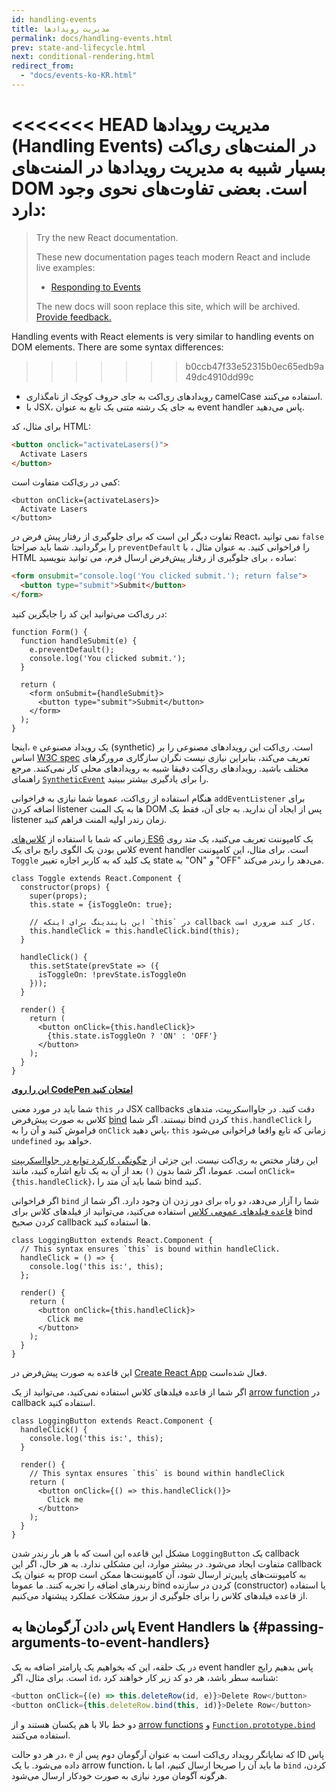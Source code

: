 ```yaml
---
id: handling-events
title: مدیریت رویدادها
permalink: docs/handling-events.html
prev: state-and-lifecycle.html
next: conditional-rendering.html
redirect_from:
  - "docs/events-ko-KR.html"
---
```


<<<<<<< HEAD
مدیریت رویدادها (Handling Events) در المنت‌های ری‌اکت بسیار شبیه به مدیریت رویدادها در المنت‌های DOM است. بعضی تفاوت‌های نحوی وجود دارد:
=======
> Try the new React documentation.
> 
> These new documentation pages teach modern React and include live examples:
>
> - [Responding to Events](https://beta.reactjs.org/learn/responding-to-events)
>
> The new docs will soon replace this site, which will be archived. [Provide feedback.](https://github.com/reactjs/reactjs.org/issues/3308)


Handling events with React elements is very similar to handling events on DOM elements. There are some syntax differences:
>>>>>>> b0ccb47f33e52315b0ec65edb9a49dc4910dd99c

* رویدادهای ری‌اکت به جای حروف کوچک از نامگذاری camelCase استفاده می‌کنند.
* با JSX، به جای یک رشته متنی یک تابع به عنوان event handler پاس می‌دهید.

برای مثال، کد HTML:

```html
<button onclick="activateLasers()">
  Activate Lasers
</button>
```

کمی در ری‌اکت متفاوت است:

```js{1}
<button onClick={activateLasers}>
  Activate Lasers
</button>
```

تفاوت دیگر این است که برای جلوگیری از رفتار پیش فرض در React، نمی توانید `false` را برگردانید. شما باید صراحتا `preventDefault`  را فراخوانی کنید. به عنوان مثال ، با HTML ساده ، برای جلوگیری از رفتار پیش‌فرض ارسال فرم، می توانید بنویسید:

```html
<form onsubmit="console.log('You clicked submit.'); return false">
  <button type="submit">Submit</button>
</form>
```

در ری‌اکت می‌توانید این کد را جایگزین کنید:

```js{3}
function Form() {
  function handleSubmit(e) {
    e.preventDefault();
    console.log('You clicked submit.');
  }

  return (
    <form onSubmit={handleSubmit}>
      <button type="submit">Submit</button>
    </form>
  );
}
```

اینجا، `e` یک رویداد مصنوعی (synthetic) است. ری‌اکت این رویدادهای مصنوعی را بر اساس [W3C spec](https://www.w3.org/TR/DOM-Level-3-Events/) تعریف می‌کند، بنابراین نیازی نیست نگران سازگاری مرورگرهای مختلف باشید. رویدادهای ری‌اکت دقیقا شبیه به رویدادهای محلی کار نمی‌کنند. مرجع راهنمای [`SyntheticEvent`](/docs/events.html) را برای یادگیری بیشتر ببینید.

هنگام استفاده از ری‌اکت، عموما شما نیازی به فراخوانی `addEventListener` برای اضافه کردن listener ها به یک المنت DOM پس از ایجاد آن ندارید. به جای آن، فقط یک listener زمان رندر اولیه المنت فراهم کنید.

زمانی که شما با استفاده از [کلاس‌های ES6](https://developer.mozilla.org/en/docs/Web/JavaScript/Reference/Classes) یک کامپوننت تعریف می‌کنید، یک متد روی کلاس بودن یک الگوی رایج برای یک event handler است. برای مثال، این کامپوننت `Toggle` یک کلید که به کاربر اجازه تغییر state به  "ON" و "OFF" می‌دهد را رندر می‌کند.

```js{6,7,10-14,18}
class Toggle extends React.Component {
  constructor(props) {
    super(props);
    this.state = {isToggleOn: true};

    // این بایندینگ برای اینکه `this` در callback کار کند ضروری است.
    this.handleClick = this.handleClick.bind(this);
  }

  handleClick() {
    this.setState(prevState => ({
      isToggleOn: !prevState.isToggleOn
    }));
  }

  render() {
    return (
      <button onClick={this.handleClick}>
        {this.state.isToggleOn ? 'ON' : 'OFF'}
      </button>
    );
  }
}
```

[**این را روی CodePen امتحان کنید**](https://codepen.io/gaearon/pen/xEmzGg?editors=0010)

شما باید در مورد معنی `this` در JSX callbacks دقت کنید. در جاوااسکریپت، متدهای کلاس به صورت پیش‌فرض [bind](https://developer.mozilla.org/en/docs/Web/JavaScript/Reference/Global_objects/Function/bind) نیستند. اگر شما bind کردن `this.handleClick` را فراموش کنید و آن را به `onClick` پاس دهید، `this` زمانی که تابع واقعا فراخوانی می‌شود `undefined` خواهد بود.

این رفتار مختص به ری‌اکت نیست. این جزئی از [چگونگی کارکرد توابع در جاوااسکریپت](https://www.smashingmagazine.com/2014/01/understanding-javascript-function-prototype-bind/) است. عموما، اگر شما بدون `()` بعد از آن به یک تابع اشاره کنید، مانند `onClick={this.handleClick}`، شما باید آن متد را bind کنید.

اگر فراخوانی `bind` شما را آزار می‌دهد، دو راه برای دور زدن ان وجود دارد. اگر شما از [قاعده فیلدهای عمومی کلاس](https://developer.mozilla.org/en-US/docs/Web/JavaScript/Reference/Classes/Public_class_fields#public_instance_fields) استفاده می‌کنید، می‌توانید از فیلدهای کلاس برای bind کردن صحیح callback ها استفاده کنید.

```js{2-6}
class LoggingButton extends React.Component {
  // This syntax ensures `this` is bound within handleClick.
  handleClick = () => {
    console.log('this is:', this);
  };

  render() {
    return (
      <button onClick={this.handleClick}>
        Click me
      </button>
    );
  }
}
```

این قاعده به صورت پیش‌فرض در [Create React App](https://github.com/facebookincubator/create-react-app) فعال شده‌است.

اگر شما از قاعده فیلدهای کلاس استفاده نمی‌کنید، می‌توانید از یک [arrow function](https://developer.mozilla.org/en/docs/Web/JavaScript/Reference/Functions/Arrow_functions) در callback استفاده کنید.

```js{7-9}
class LoggingButton extends React.Component {
  handleClick() {
    console.log('this is:', this);
  }

  render() {
    // This syntax ensures `this` is bound within handleClick
    return (
      <button onClick={() => this.handleClick()}>
        Click me
      </button>
    );
  }
}
```

مشکل این قاعده این است که با هر بار رندر شدن `LoggingButton` یک callback متفاوت ایجاد می‌شود. در بیشتر موارد، این مشکلی ندارد. به هر حال، اگر این callback به عنوان یک prop به کامپوننت‌های پایین‌تر ارسال شود، آن کامپوننت‌ها ممکن است رندرهای اضافه را تجربه کنند. ما عموما bind کردن در سازنده (constructor) یا استفاده از قاعده فیلدهای کلاس را برای جلوگیری از بروز مشکلات عملکرد پیشنهاد می‌کنیم.

## پاس دادن آرگومان‌ها به Event Handlers ها {#passing-arguments-to-event-handlers}

در یک حلقه، این که بخواهیم یک پارامتر اضافه به یک event handler پاس بدهیم رایج است. برای مثال، اگر `id`، شناسه سطر باشد، هر دو کد زیر کار خواهند کرد:

```js
<button onClick={(e) => this.deleteRow(id, e)}>Delete Row</button>
<button onClick={this.deleteRow.bind(this, id)}>Delete Row</button>
```

دو خط بالا با هم یکسان هستند و از [arrow functions](https://developer.mozilla.org/en-US/docs/Web/JavaScript/Reference/Functions/Arrow_functions) و [`Function.prototype.bind`](https://developer.mozilla.org/en-US/docs/Web/JavaScript/Reference/Global_objects/Function/bind) استفاده می‌کنند.

در هر دو حالت، `e` که نمایانگر رویداد ری‌اکت است به عنوان آرگومان دوم پس از ID پاس داده می‌شود. با یک arrow function، ما باید آن را صریحا ارسال کنیم، اما با `bind` کردن، هرگونه آگومان مورد نیازی به صورت خودکار ارسال می‌شود.
